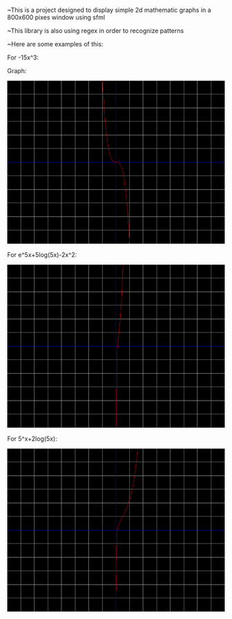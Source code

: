 ~This is a project designed to display simple 2d mathematic graphs in  a 800x600 pixes window  using sfml 

~This library is also using regex in order to recognize patterns 

~Here are some examples of this:

For -15x^3: 

Graph:

![Something_Went_Wrong](Examples/output.png)


For e^5x+5log(5x)-2x^2:

![Something_Went_Wrong](Examples/output2.png)

For 5^x+2log(5x):


![Something_Went_Wrong](Examples/output3.png)
